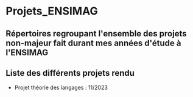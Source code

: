 # Projets_ENSIMAG
Répertoires regroupant l'ensemble des projets non-majeur fait durant mes années d'étude à l'ENSIMAG
------------------------------
## Liste des différents projets rendu
* Projet théorie des langages : 11/2023
